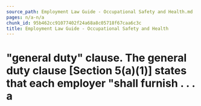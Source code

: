 ```yaml
---
source_path: Employment Law Guide - Occupational Safety and Health.md
pages: n/a-n/a
chunk_id: 95b462cc91077402f24a68a8c05718f67caa6c3c
title: Employment Law Guide - Occupational Safety and Health
---
```

# "general duty" clause. The general duty clause [Section 5(a)(1)] states that each employer "shall furnish . . . a

